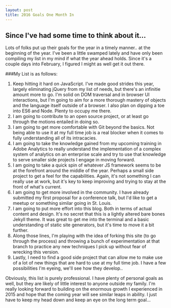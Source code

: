 ```yaml
---
layout: post
title: 2016 Goals One Month In
---
```

## Since I've had some time to think about it...

Lots of folks put up their goals for the year in a timely manner.. at the beginning of the year. I've been a little swamped lately and have only been compiling my list in my mind if what the year ahead holds. Since it's a couple days into February, I figured I might as well get it out there.

###My List is as follows:
1. Keep hitting it hard on JavaScript. I've made good strides this year, largely eliminating jQuery from my list of needs, but there's an infinitie amount more to go. I'm solid on DOM traversal and in browser UI interactions, but I'm going to aim for a more thorough mastery of objects and the language itself outside of a browser. I also plan on dipping a toe into ES6 and Node. Plenty to occupy me there.
2. I am going to contribute to an open source project, or at least go through the motions entailed in doing so.
3. I am going to get more comfortable with Git beyond the basics. Not being able to use it at my full time job is a real blocker when it comes to fully understanding all of its intracacies.
4. I am going to take the knowledge gained from my upcoming training in Adobe Analytics to really understand the implementation of a complex system of analytics on an enterprise scale and try to use that knowledge to serve smaller side projects I engage in moving forward.
5. I am going to take a quick spin of whatever JS framework seems to be at the forefront around the middle of the year. Perhaps a small side project to get a feel for the capabilities. Again, it's not something I can really use at work, but it's key to keep improving and trying to stay at the front of what's current.
6. I am going to get more involved in the community. I have already submitted my first proposal for a conference talk, but I'd like to get a meetup or something similar going in St. Louis.
7. I am going to put more effort into this blog. Both in terms of actual content and design. It's no secret that this is a lightly altered bare bones Jekyll theme. It was great to get me into the terminal and a basic understanding of static site generators, but it's time to move it a bit further.
8. Along those lines, I'm playing with the idea of forking this site (to go through the process) and throwing a bunch of experimentation at that branch to practice any new techniques I pick up without fear of wrecking this version.
9. Lastly, I need to find a good side project that can allow me to make use of a lot of new things that are hard to use at my full time job. I have a few possibilities I'm eyeing, we'll see how they develop..

Obviously, this list is purely professional. I have plenty of personal goals as well, but they are likely of little interest to anyone outside my family. I'm really looking forward to building on the enormous growth I experienced in 2015 and hope that the coming year will see similar leaps in ability. I just have to keep my head down and keep an eye on the long term goal...